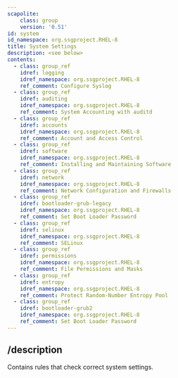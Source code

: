 ```yaml
---
scapolite:
    class: group
    version: '0.51'
id: system
id_namespace: org.ssgproject.RHEL-8
title: System Settings
description: <see below>
contents:
  - class: group_ref
    idref: logging
    idref_namespace: org.ssgproject.RHEL-8
    ref_comment: Configure Syslog
  - class: group_ref
    idref: auditing
    idref_namespace: org.ssgproject.RHEL-8
    ref_comment: System Accounting with auditd
  - class: group_ref
    idref: accounts
    idref_namespace: org.ssgproject.RHEL-8
    ref_comment: Account and Access Control
  - class: group_ref
    idref: software
    idref_namespace: org.ssgproject.RHEL-8
    ref_comment: Installing and Maintaining Software
  - class: group_ref
    idref: network
    idref_namespace: org.ssgproject.RHEL-8
    ref_comment: Network Configuration and Firewalls
  - class: group_ref
    idref: bootloader-grub-legacy
    idref_namespace: org.ssgproject.RHEL-8
    ref_comment: Set Boot Loader Password
  - class: group_ref
    idref: selinux
    idref_namespace: org.ssgproject.RHEL-8
    ref_comment: SELinux
  - class: group_ref
    idref: permissions
    idref_namespace: org.ssgproject.RHEL-8
    ref_comment: File Permissions and Masks
  - class: group_ref
    idref: entropy
    idref_namespace: org.ssgproject.RHEL-8
    ref_comment: Protect Random-Number Entropy Pool
  - class: group_ref
    idref: bootloader-grub2
    idref_namespace: org.ssgproject.RHEL-8
    ref_comment: Set Boot Loader Password
---
```



## /description

Contains
rules that check correct system settings.

